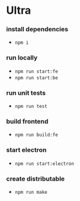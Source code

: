 # Ultra

### install dependencies
- `npm i`

### run locally
- `npm run start:fe`
- `npm run start:be`

### run unit tests
- `npm run test`

### build frontend
- `npm run build:fe`

### start electron
- `npm run start:electron`

### create distributable
- `npm run make`
